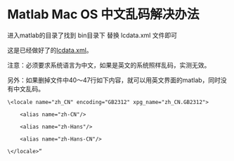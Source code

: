 # Matlab Mac OS 中文乱码解决办法

进入matlab的目录了找到 bin目录下 
替换 lcdata.xml 文件即可

这是已经做好了的[lcdata.xml](./lcdata.xml)。

注意：必须要求系统语言为中文，如果是英文的系统照样乱码，实测无效。

另外：如果删掉文件中40～47行如下内容，就可以用英文界面的matlab，同时没有中文乱码。
```
\<locale name="zh_CN" encoding="GB2312" xpg_name="zh_CN.GB2312">

	<alias name="zh-CN"/>

	<alias name="zh-Hans"/>

	<alias name="zh-Hans-CN"/>

\</locale>“
```
